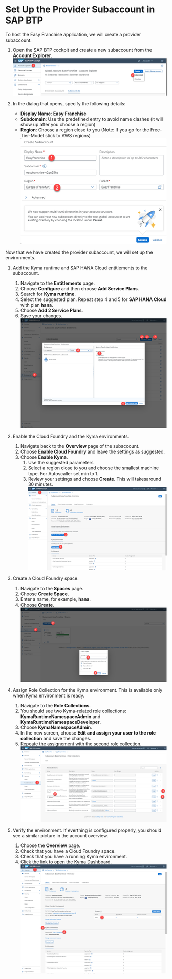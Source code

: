# Set Up the Provider Subaccount in SAP BTP

To host the Easy Franchise application, we will create a provider subaccount. 

1. Open the SAP BTP cockpit and create a new subaccount from the **Account Explorer**.
![](images/Create-Subaccount-1.png) 

1. In the dialog that opens, specify the following details:
   * **Display Name**: **Easy Franchise**  
   * **Subdomain**: Use the predefined entry to avoid name clashes (it will show up after you choose a region)
   * **Region**: Choose a region close to you (Note: If you go for the Free-Tier-Model stick to AWS regions)
![](images/Create-Subaccount-2.png)

Now that we have created the provider subaccount, we will set up the environments.

1. Add the Kyma runtime and SAP HANA Cloud entitlements to the subaccount.
   1. Navigate to the **Entitlements** page.
   2. Choose **Configure** and then choose **Add Service Plans**.
   4. Search for **Kyma runtime**.
   5. Select the suggested plan. Repeat step 4 and 5 for **SAP HANA Cloud** with plan **hana**.
   6. Choose **Add 2 Service Plans**.
   7. Save your changes.
   ![](images/Configure-Entitlements.png)

2. Enable the Cloud Foundry and the Kyma environments.
   1. Navigate back to the **Overview** page of the subaccount.
   2. Choose **Enable Cloud Foundry** and leave the settings as suggested.
   3. Choose **Enable Kyma**.
      1. Use the suggested parameters
      2. Select a region close to you and choose the smallest machine type. For Autoscaller set min to 1.
      3. Review your settings and choose **Create**. This will takesaround 30 minutes.
     ![](images/Enable-Environments.png)
3. Create a Cloud Foundry space.
   1. Navigate to the **Spaces** page.
   2. Choose **Create Space**.
   3. Enter a name, for example, **hana**.
   4. Choose **Create**.
   ![](images/Create-Space.png)
   
4. Assign Role Collection for the Kyma environment. This is available only when Kyma environment is ready.
   1. Navigate to the **Role Collections**.
   2. You should see two Kyma-related role collections: **KymaRuntimeNamespaceAdmin** and **KymaRuntimeNamespaceDeveloper**.
   3. Choose **KymaNamespaceAdmin**.
   4. In the new screen, choose **Edit and assign your user to the role collection** and save the changes.
   5. Repeate the assignement with the second role collection.
  ![](images/Assign-Role-Collection.png)
  
5. Verify the environment.
If everthing is configured properly, you should see a similar picture in the account overview. 
   1. Choose the **Overview** page.
   2. Check that you have a Cloud Foundry space.
   3. Check that you have a running Kyma environment.
   4. Click the link to open the Kyma Dashboard.
   ![](images/success.png)
